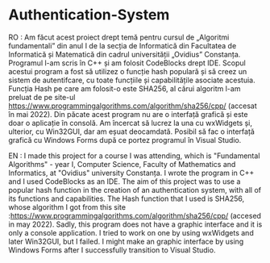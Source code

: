 # Authentication-System

RO : Am făcut acest proiect drept temă pentru cursul de „Algoritmi fundamentali” din anul I de la secția de Informatică din Facultatea de Informatică și Matematică din cadrul universității „Ovidius” Constanța. Programul l-am scris în C++ și am folosit CodeBlocks drept IDE. Scopul acestui program a fost să utilizez o funcție hash populară și să creez un sistem de autentifcare, cu toate funcțiile și capabilitățile asociate acestuia. Funcția Hash pe care am folosit-o este SHA256, al cărui algoritm l-am preluat de pe site-ul https://www.programmingalgorithms.com/algorithm/sha256/cpp/ (accesat în mai 2022). Din păcate acest program nu are o interfață grafică și este doar o aplicație în consolă. Am încercat să lucrez la una cu wxWidgets și, ulterior, cu Win32GUI, dar am eșuat deocamdată. Posibil să fac o interfață grafică cu Windows Forms după ce portez programul în Visual Studio. 

EN : I made this project for a course I was attending, which is "Fundamental Algorithms" - year I, Computer Science, Faculty of Mathematics and Informatics, at "Ovidius" university Constanța. I wrote the program in C++ and I used CodeBlocks as an IDE. The aim of this project was to use a popular hash function in the creation of an authentication system, with all of its functions and capabilities. The Hash function that I used is SHA256, whose algorithm I got from this site :https://www.programmingalgorithms.com/algorithm/sha256/cpp/ (accesed in may 2022). Sadly, this program does not have a graphic interface and it is only a console application. I tried to work on one by using wxWidgets and later Win32GUI, but I failed. I might make an graphic interface by using Windows Forms after I successfully transition to Visual Studio.
